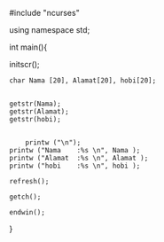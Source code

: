 #include "ncurses"

using namespace std;

int main(){

initscr();

    char Nama [20], Alamat[20], hobi[20];
	
	
	getstr(Nama);
	getstr(Alamat);
	getstr(hobi);
	
	
        printw ("\n");
	printw ("Nama    :%s \n", Nama );
	printw ("Alamat  :%s \n", Alamat );
    printw ("hobi    :%s \n", hobi );
    
	refresh();
	
	getch();
	
	endwin();
}
